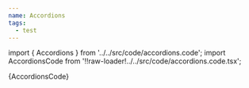 ```yaml
---
name: Accordions
tags:
  - test
---
```


<!-- CODE IMPORTS -->

<!-- prettier-ignore -->
import { Accordions } from '../../src/code/accordions.code'; 
import AccordionsCode from '!!raw-loader!../../src/code/accordions.code.tsx';

<!-- END CODE IMPORTS -->

<DocHeader props={props}/>

<ThemeWrapper>
  <Accordions />
</ThemeWrapper>
<CodeBlock>{AccordionsCode}</CodeBlock>
